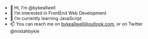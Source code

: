 - 👋 Hi, I’m @bykeallwell
- 👀 I’m interested in FrontEnd Web Development
- 🌱 I’m currently learning JavaScript
- 📫 You can reach me on bykeallwell@outlook.com, or on Twitter @mistahbykie

<!---
bykeallwell/bykeallwell is a ✨ special ✨ repository because its `README.md` (this file) appears on your GitHub profile.
You can click the Preview link to take a look at your changes.
--->

